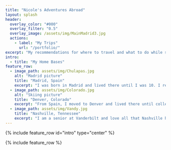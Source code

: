 ```yaml
---
title: "Nicole's Adventures Abroad"
layout: splash
header:
  overlay_color: "#000"
  overlay_filter: "0.5"
  overlay_image: /assets/img/MainMadrid3.jpg
  actions:
    - label: "My Trips"
      url: "/portfolio/"
excerpt: "My recommendations for where to travel and what to do while studying abroad."
intro: 
  - title: "My Home Bases"
feature_row:
  - image_path: assets/img/Chulapas.jpg
    alt: "Madrid picture"
    title: "Madrid, Spain"
    excerpt: "I was born in Madrid and lived there until I was 10. I returned to Madrid for my semester abroad and got to rediscover the city as an adult!"
  - image_path: assets/img/Colorado.jpg
    alt: "Skiing picture"
    title: "Denver, Colorado"
    excerpt: "From Spain, I moved to Denver and lived there until college. I love the mountains and skiing!"
  - image_path: assets/img/Vandy.jpg
    title: "Nashville, Tennessee"
    excerpt: "I am a senior at Vanderbilt and love all that Nashville has to offer!"
---
```


{% include feature_row id="intro" type="center" %}

{% include feature_row %}


